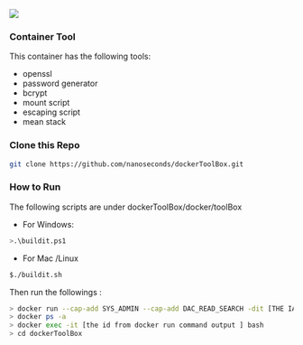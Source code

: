 

![](https://d1q6f0aelx0por.cloudfront.net/icons/docker-edition-azure6.png )

### Container Tool
This container has the following tools:
- openssl
- password generator
- bcrypt
- mount script
- escaping script
- mean stack

### Clone this Repo
```sh
git clone https://github.com/nanoseconds/dockerToolBox.git
```
### How  to Run
The following scripts are under dockerToolBox/docker/toolBox 
-  For Windows:
```sh
>.\buildit.ps1
```
- For Mac /Linux
```sh
$./buildit.sh
```
Then run the followings :
```sh
> docker run --cap-add SYS_ADMIN --cap-add DAC_READ_SEARCH -dit [THE IAMGE ID FOR toolbox/sh]
> docker ps -a
> docker exec -it [the id from docker run command output ] bash
> cd dockerToolBox
